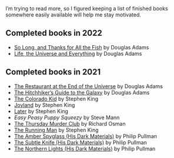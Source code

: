 <!--
  # This file is distributed under the Creative Commons Attribution 4.0
  # International License. To view a copy of this license, please visit
  # <http://creativecommons.org/licenses/by/4.0/>.

  title: "Completed Books"
  twigTemplate: .templates/base-note.html.twig
-->

I’m trying to read more, so I figured keeping a list of finished books
somewhere easily available will help me stay motivated.


## Completed books in 2022

-   [So Long, and Thanks for All the Fish][] by Douglas Adams
-   [Life, the Universe and Everything][] by Douglas Adams

  [So Long, and Thanks for All the Fish]: <https://en.wikipedia.org/wiki/So_Long,_and_Thanks_for_All_the_Fish>
  [Life, the Universe and Everything]: <https://en.wikipedia.org/wiki/Life,_the_Universe_and_Everything>


## Completed books in 2021

-   [The Restaurant at the End of the Universe][] by Douglas Adams
-   [The Hitchhiker’s Guide to the Galaxy][] by Douglas Adams
-   [The Colorado Kid][] by Stephen King
-   [Joyland][] by Stephen King
-   [Later][] by Stephen King
-   *Easy Peasy Puppy Squeezy* by Steve Mann
-   [The Thursday Murder Club][] by Richard Osman
-   [The Running Man][] by Stephen King
-   [The Amber Spyglass (His Dark Materials)][] by Philip Pullman
-   [The Subtle Knife (His Dark Materials)][] by Philip Pullman
-   [The Northern Lights (His Dark Materials)][] by Philip Pullman

  [The Restaurant at the End of the Universe]: <https://en.wikipedia.org/wiki/The_Restaurant_at_the_End_of_the_Universe>
  [The Hitchhiker’s Guide to the Galaxy]: <https://en.wikipedia.org/wiki/The_Hitchhiker%27s_Guide_to_the_Galaxy_(novel)>
  [The Colorado Kid]: <https://en.wikipedia.org/wiki/The_Colorado_Kid>
  [Joyland]: <https://en.wikipedia.org/wiki/Joyland_(King_novel)>
  [Later]: <https://en.wikipedia.org/wiki/Later_(novel)>
  [The Thursday Murder Club]: <https://en.wikipedia.org/wiki/The_Thursday_Murder_Club>
  [The Running Man]: <https://en.wikipedia.org/wiki/The_Running_Man_(novel)>
  [The Amber Spyglass (His Dark Materials)]: <https://en.wikipedia.org/wiki/The_Amber_Spyglass>
  [The Subtle Knife (His Dark Materials)]: <https://en.wikipedia.org/wiki/The_Subtle_Knife>
  [The Northern Lights (His Dark Materials)]: <https://en.wikipedia.org/wiki/Northern_Lights_(Pullman_novel)>
